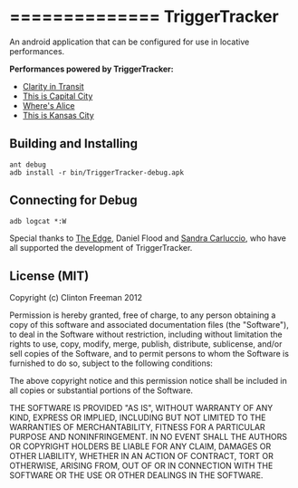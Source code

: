 ==============
TriggerTracker
==============

An android application that can be configured for use in locative performances.

**Performances powered by TriggerTracker:**

* [Clarity in Transit](http://reprage.com/post/clarity-in-transit/)
* [This is Capital City](http://reprage.com/post/capital-city/)
* [Where's Alice](http://reprage.com/post/alice/)
* [This is Kansas City](http://reprage.com/post/kansas/)

## Building and Installing

	ant debug
	adb install -r bin/TriggerTracker-debug.apk

## Connecting for Debug

	adb logcat *:W

Special thanks to [The Edge](http://edgeqld.org.au/), Daniel Flood and [Sandra Carluccio](http://sandracarluccio.net/), who have all supported the development of TriggerTracker.

## License (MIT)

Copyright (c) Clinton Freeman 2012

Permission is hereby granted, free of charge, to any person obtaining a copy of this software and
associated documentation files (the "Software"), to deal in the Software without restriction,
including without limitation the rights to use, copy, modify, merge, publish, distribute,
sublicense, and/or sell copies of the Software, and to permit persons to whom the Software is
furnished to do so, subject to the following conditions:

The above copyright notice and this permission notice shall be included in all copies or
substantial portions of the Software.

THE SOFTWARE IS PROVIDED "AS IS", WITHOUT WARRANTY OF ANY KIND, EXPRESS OR IMPLIED, INCLUDING BUT
NOT LIMITED TO THE WARRANTIES OF MERCHANTABILITY, FITNESS FOR A PARTICULAR PURPOSE AND
NONINFRINGEMENT. IN NO EVENT SHALL THE AUTHORS OR COPYRIGHT HOLDERS BE LIABLE FOR ANY CLAIM,
DAMAGES OR OTHER LIABILITY, WHETHER IN AN ACTION OF CONTRACT, TORT OR OTHERWISE, ARISING FROM,
OUT OF OR IN CONNECTION WITH THE SOFTWARE OR THE USE OR OTHER DEALINGS IN THE SOFTWARE.
